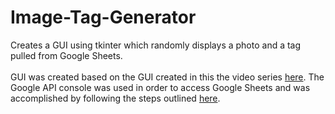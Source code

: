 # Image-Tag-Generator
Creates a GUI using tkinter which randomly displays a photo and a tag pulled from Google Sheets. 
<br/>
<br/>
GUI was created based on the GUI created in this the video series [here](https://www.youtube.com/playlist?list=PLQVvvaa0QuDclKx-QpC9wntnURXVJqLyk). The Google API console was used in order to access Google Sheets and was accomplished by following the steps outlined [here](https://www.twilio.com/blog/2017/02/an-easy-way-to-read-and-write-to-a-google-spreadsheet-in-python.html).
